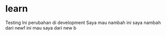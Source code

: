 # learn
Testing 
Ini perubahan di development
Saya mau nambah ini
saya nambah dari newf
ini mau saya dari new b